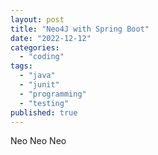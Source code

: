 ```yaml
---
layout: post
title: "Neo4J with Spring Boot"
date: "2022-12-12"
categories: 
  - "coding"
tags: 
  - "java"
  - "junit"
  - "programming"
  - "testing"
published: true
---
```


Neo Neo Neo
